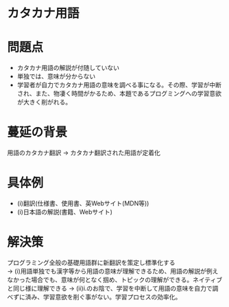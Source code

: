 # カタカナ用語
# 問題点
- カタカナ用語の解説が付随していない
- 単独では、意味が分からない
- 学習者が自力でカタカナ用語の意味を調べる事になる。その際、学習が中断され、また、物凄く時間がかるため、本題であるプログミングへの学習意欲が大きく削がれる。

# 蔓延の背景
用語のカタカナ翻訳 → カタカナ翻訳された用語が定着化
   
# 具体例
- (i)翻訳(仕様書、使用書、英Webサイト(MDN等))
- (i)日本語の解説(書籍、Webサイト)

# 解決策
   プログラミング全般の基礎用語群に新翻訳を策定し標準化する  
   → (i)用語単独でも漢字等から用語の意味が理解できるため、用語の解説が例えなかった場合でも、意味が何となく掴め、トピックの理解ができる。ネイティブと同じ様に理解できる
   → (ii)i.のお陰で、学習を中断して用語の意味を自力で調べずに済み、学習意欲を削ぐ事がない。学習プロセスの効率化。